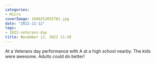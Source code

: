 ```yaml
---
categories:
- Micro
coverImage: 1668252032781.jpg
date: "2022-11-12"
tags:
- 2022-veterans-day
title: November 12, 2022 11:20
---
```


At a Veterans day performance with A at a high school nearby. The kids were awesome. Adults could do better!
